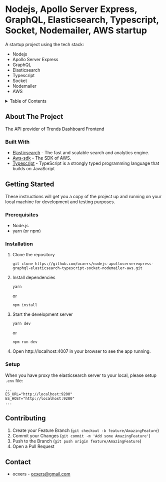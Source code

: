 # Nodejs, Apollo Server Express, GraphQL, Elasticsearch, Typescript, Socket, Nodemailer, AWS startup

A startup project using the tech stack:

- Nodejs
- Apollo Server Express
- GraphQL
- Elasticsearch
- Typescript
- Socket
- Nodemailer
- AWS

<div id="top"></div>

<!-- TABLE OF CONTENTS -->
<details>
  <summary>Table of Contents</summary>
  <ol>
    <li>
      <a href="#about-the-project">About The Project</a>
      <ul>
        <li><a href="#built-with">Built With</a></li>
      </ul>
    </li>
    <li>
      <a href="#getting-started">Getting Started</a>
      <ul>
        <li><a href="#prerequisites">Prerequisites</a></li>
        <li><a href="#installation">Installation</a></li>
        <li><a href="#setup">Setup</a></li>
      </ul>
    </li>
    <li><a href="#contributing">Contributing</a></li>
    <li><a href="#contact">Contact</a></li>
  </ol>
</details>

<!-- ABOUT THE PROJECT -->

## About The Project

The API provider of Trends Dashboard Frontend

### Built With

- [Elasticsearch](https://www.elastic.co/) - The fast and scalable search and analytics engine.
- [Aws-sdk](https://www.npmjs.com/package/aws-sdk) - The SDK of AWS.
- [Typescript](https://www.typescriptlang.org/) - TypeScript is a strongly typed programming language that builds on
  JavaScript

<!-- GETTING STARTED -->

## Getting Started

These instructions will get you a copy of the project up and running on your local machine for development and testing
purposes.

### Prerequisites

- Node.js
- yarn (or npm)

### Installation

1. Clone the repository

   ```shell
   git clone https://github.com/ocxers/nodejs-apolloserverexpress-graphql-elasticsearch-typescript-socket-nodemailer-aws.git
   ```

2. Install dependencies

   ```shell
   yarn
   ```

   or

   ```shell
   npm install
   ```

3. Start the development server

   ```shell
   yarn dev
   ```
   or
   ```shell
   npm run dev
   ```
4. Open http://localhost:4007 in your browser to see the app running.

### Setup

When you have proxy the elasticsearch server to your local, please setup `.env` file:

```shell
...
ES_URL="http://localhost:9200"
ES_HOST="http://localhost:9200"
...
```

## Contributing

1. Create your Feature Branch (`git checkout -b feature/AmazingFeature`)
2. Commit your Changes (`git commit -m 'Add some AmazingFeature'`)
3. Push to the Branch (`git push origin feature/AmazingFeature`)
4. Open a Pull Request

## Contact

- ocxers - ocxers@gmail.com
